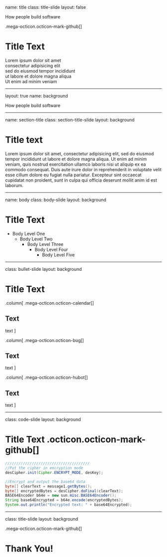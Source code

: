 name: title
class: title-slide
layout: false

<footer>
  <span class="octicon octicon-logo-github"></span>
  <span class="tagline">How people build software</span>
</footer>

.mega-octicon.octicon-mark-github[]

# Title Text

Lorem ipsum dolor sit amet  
consectetur adipisicing elit  
sed do eiusmod tempor incididunt  
ut labore et dolore magna aliqua  
Ut enim ad minim veniam

---
layout: true
name: background

<footer>
  <span class="octicon octicon-mark-github"></span>
  <span class="tagline">How people build software</span>
</footer>

---

name: section-title
class: section-title-slide
layout: background

<span class="mega-octicon octicon-mark-github"></span>

# Title text

Lorem ipsum dolor sit amet, consectetur adipisicing elit, sed do eiusmod tempor incididunt ut labore et dolore magna aliqua. Ut enim ad minim veniam, quis nostrud exercitation ullamco laboris nisi ut aliquip ex ea commodo consequat. Duis aute irure dolor in reprehenderit in voluptate velit esse cillum dolore eu fugiat nulla pariatur. Excepteur sint occaecat cupidatat non proident, sunt in culpa qui officia deserunt mollit anim id est laborum.

---
name: body
class: body-slide
layout: background

# Title Text <span class="octicon octicon-mark-github"></span>

* Body Level One
    * Body Level Two
        * Body Level Three
            * Body Level Four
                * Body Level Five

---
class: bullet-slide
layout: background

# Title Text <span class="octicon octicon-mark-github"></span>

.column[
  .mega-octicon.octicon-calendar[]
  ## Text
  text
]

.column[
  .mega-octicon.octicon-bug[]
  ## Text
  text
]

.column[
  .mega-octicon.octicon-hubot[]
  ## Text
  text
]

---
class: code-slide
layout: background

# Title Text .octicon.octicon-mark-github[]

```java
////////////////////////////////////// 
//Put the cipher in encryption mode
desCipher.init(Cipher.ENCRYPT_MODE, desKey); 

//Encrypt and output the base64 data 
byte[] clearText = message1.getBytes(); 
byte[] encryptedBytes = desCipher.doFinal(clearText);
BASE64Encoder b64e = new sun.misc.BASE64Encoder();
String base64Encrypted = b64e.encode(encryptedBytes); 
System.out.println("Encrypted text: " + base64Encrypted);
```

---
class: title-slide
layout: background

.mega-octicon.octicon-mark-github[]

# Thank You!

